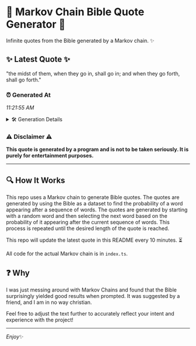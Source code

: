 # 📖 Markov Chain Bible Quote Generator 📖

Infinite quotes from the Bible generated by a Markov chain. ✨

## ✨ Latest Quote ✨
"the midst of them, when they go in, shall go in; and when they go forth, shall go forth."

### ⏰ Generated At
*11:21:55 AM*

<details>
    <summary>🛠️ Generation Details</summary>
    <p>
        <strong>🌱 Seed:</strong> the<br>
        <strong>🔄 Iterations:</strong> 18<br>
        <strong>📜 Context History:</strong><br>[ the ]: midst<br>[ the, midst ]: of<br>[ the, midst, of ]: them,<br>[ the, midst, of, them, ]: when<br>[ the, midst, of, them,, when ]: they<br>[ the, midst, of, them,, when, they ]: go<br>[ midst, of, them,, when, they, go ]: in,<br>[ of, them,, when, they, go, in, ]: shall<br>[ them,, when, they, go, in,, shall ]: go<br>[ when, they, go, in,, shall, go ]: in;<br>[ they, go, in,, shall, go, in; ]: and<br>[ go, in,, shall, go, in;, and ]: when<br>[ in,, shall, go, in;, and, when ]: they<br>[ shall, go, in;, and, when, they ]: go<br>[ go, in;, and, when, they, go ]: forth,<br>[ in;, and, when, they, go, forth, ]: shall<br>[ and, when, they, go, forth,, shall ]: go<br>[ when, they, go, forth,, shall, go ]: forth.<br>
    </p>
</details>

### ⚠️ Disclaimer ⚠️
**This quote is generated by a program and is not to be taken seriously. It is purely for entertainment purposes.**

---

## 🔍 How It Works

This repo uses a Markov chain to generate Bible quotes. The quotes are generated by using the Bible as a dataset to find the probability of a word appearing after a sequence of words. The quotes are generated by starting with a random word and then selecting the next word based on the probability of it appearing after the current sequence of words. This process is repeated until the desired length of the quote is reached.

This repo will update the latest quote in this README every 10 minutes. ⏳

All code for the actual Markov chain is in `index.ts`.

## ❓ Why

I was just messing around with Markov Chains and found that the Bible surprisingly yielded good results when prompted. 
It was suggested by a friend, and I am in no way christian.

Feel free to adjust the text further to accurately reflect your intent and experience with the project!

---

*Enjoy*✨
